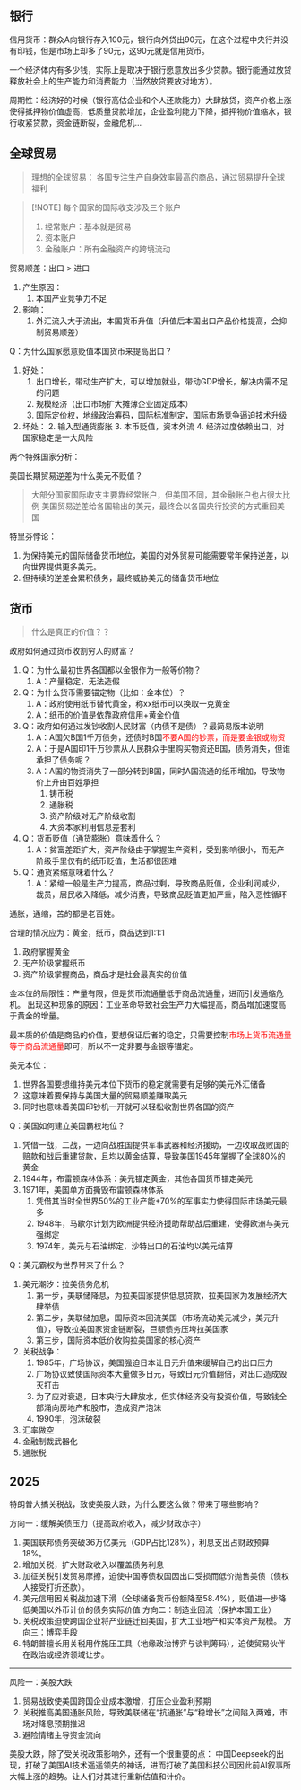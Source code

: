 
## 银行

信用货币：群众A向银行存入100元，银行向外贷出90元，在这个过程中央行并没有印钱，但是市场上却多了90元，这90元就是信用货币。

一个经济体内有多少钱，实际上是取决于银行愿意放出多少贷款。银行能通过放贷释放社会上的生产能力和消费能力（当然放贷要放对地方）。

周期性：经济好的时候（银行高估企业和个人还款能力）大肆放贷，资产价格上涨使得抵押物价值虚高，低质量贷款增加，企业盈利能力下降，抵押物价值缩水，银行收紧贷款，资金链断裂，金融危机...

## 全球贸易
> 理想的全球贸易：
> 各国专注生产自身效率最高的商品，通过贸易提升全球福利

> [!NOTE] 每个国家的国际收支涉及三个账户
> 1. 经常账户：基本就是贸易
> 2. 资本账户
> 3. 金融账户：所有金融资产的跨境流动

贸易顺差：出口 > 进口
1. 产生原因：
	1. 本国产业竞争力不足
2. 影响：
	1. 外汇流入大于流出，本国货币升值（升值后本国出口产品价格提高，会抑制贸易顺差）

Q：为什么国家愿意贬值本国货币来提高出口？
1. 好处：
	1. 出口增长，带动生产扩大，可以增加就业，带动GDP增长，解决内需不足的问题
	2. 规模经济（出口市场扩大摊薄企业固定成本）
	3. 国际定价权，地缘政治筹码，国际标准制定，国际市场竞争逼迫技术升级
2. 坏处：
	2. 输入型通货膨胀
	3. 本币贬值，资本外流
	4. 经济过度依赖出口，对国家稳定是一大风险


两个特殊国家分析：

美国长期贸易逆差为什么美元不贬值？
> 大部分国家国际收支主要靠经常账户，但美国不同，其金融账户也占很大比例
> 美国贸易逆差给各国输出的美元，最终会以各国央行投资的方式重回美国

特里芬悖论：
1. 为保持美元的国际储备货币地位，美国的对外贸易可能需要常年保持逆差，以向世界提供更多美元。
2. 但持续的逆差会累积债务，最终威胁美元的储备货币地位


## 货币
> 什么是真正的价值？？

政府如何通过货币收割穷人的财富？
1. Q：为什么最初世界各国都以金银作为一般等价物？
	1. A：产量稳定，无法造假
2. Q：为什么货币需要锚定物（比如：金本位）？
	1. A：政府使用纸币替代黄金，称xx纸币可以换取一克黄金
	2. A：纸币的价值是依靠政府信用+黄金价值
3. Q：政府如何通过发钞收割人民财富（内债不是债）？最简易版本说明
	1. A：A国欠B国1千万债务，还债时B国<font color="#ff0000">不要A国的钞票，而是要金银或物资</font>
	2. A：于是A国印1千万钞票从人民群众手里购买物资还B国，债务消失，但谁承担了债务呢？
	3. A：A国的物资消失了一部分转到B国，同时A国流通的纸币增加，导致物价上升由百姓承担
		1. 铸币税
		2. 通胀税
		3. 资产阶级对无产阶级收割
		4. 大资本家利用信息差套利
4. Q：货币贬值（通货膨胀）意味着什么？
	1. A：贫富差距扩大，资产阶级由于掌握生产资料，受到影响很小，而无产阶级手里仅有的纸币贬值，生活都很困难
5. Q：通货紧缩意味着什么？
	1. A：紧缩一般是生产力提高，商品过剩，导致商品贬值，企业利润减少，裁员，居民收入降低，减少消费，导致商品贬值更加严重，陷入恶性循环

通胀，通缩，苦的都是老百姓。

合理的情况应为：黄金，纸币，商品达到1:1:1
1. 政府掌握黄金
2. 无产阶级掌握纸币
3. 资产阶级掌握商品，商品才是社会最真实的价值

金本位的局限性：产量有限，但是货币流通量低于商品流通量，进而引发通缩危机。
出现这种现象的原因：工业革命导致社会生产力大幅提高，商品增加速度高于黄金的增量。

最本质的价值是商品的价值，要想保证后者的稳定，只需要控制<font color="#ff0000">市场上货币流通量等于商品流通量</font>即可，所以不一定非要与金银等锚定。

美元本位：
1. 世界各国要想维持美元本位下货币的稳定就需要有足够的美元外汇储备
2. 这意味着要保持与美国大量的贸易顺差赚取美元
3. 同时也意味着美国印钞机一开就可以轻松收割世界各国的资产

Q：美国如何建立美国霸权地位？
1. 凭借一战，二战，一边向战胜国提供军事武器和经济援助，一边收取战败国的赔款和战后重建贷款，且均以黄金结算，导致美国1945年掌握了全球80%的黄金
2. 1944年，布雷顿森林体系：美元锚定黄金，其他各国货币锚定美元
3. 1971年，美国单方面撕毁布雷顿森林体系
	1. 凭借其当时全世界50%的工业产能+70%的军事实力使得国际市场美元最多
	2. 1948年，马歇尔计划为欧洲提供经济援助帮助战后重建，使得欧洲与美元强绑定
	3. 1974年，美元与石油绑定，沙特出口的石油均以美元结算

Q：美元霸权为世界带来了什么？
1. 美元潮汐：拉美债务危机
	1. 第一步，美联储降息，为拉美国家提供低息贷款，拉美国家为发展经济大肆举债
	2. 第二步，美联储加息，国际资本回流美国（市场流动美元减少，美元升值），导致拉美国家资金链断裂，巨额债务压垮拉美国家
	3. 第三步，国际资本低价收购拉美国家的核心资产
2. 关税战争：
	1. 1985年，广场协议，美国强迫日本让日元升值来缓解自己的出口压力
	2. 广场协议致使国际资本大量做多日元，导致日元价值翻倍，对出口造成毁灭打击
	3. 为了应对衰退，日本央行大肆放水，但实体经济没有投资价值，导致钱全部涌向房地产和股市，造成资产泡沫
	4. 1990年，泡沫破裂
3. 汇率做空
4. 金融制裁武器化
5. 通胀税

## 2025

特朗普大搞关税战，致使美股大跌，为什么要这么做？带来了哪些影响？

方向一：缓解美债压力（提高政府收入，减少财政赤字）
1. 美国联邦债务突破36万亿美元（GDP占比128%），利息支出占财政预算18%。
2. 增加关税，扩大财政收入以覆盖债务利息​
3. 加征关税引发贸易摩擦，迫使中国等债权国因出口受损而低价抛售美债（债权人接受打折还款）。
4. 美元信用因关税战加速下滑（全球储备货币份额降至58.4%），贬值进一步降低美国以外币计价的债务实际价值
方向二：制造业回流（保护本国工业）
1. 关税政策迫使跨国企业将产业链迁回美国，扩大工业地产和实体资产规模。
方向三：博弈手段
2. 特朗普擅长用关税用作施压工具（地缘政治博弈与谈判筹码），迫使贸易伙伴在政治或经济领域让步。
---
风险一：美股大跌
1. 贸易战致使美国跨国企业成本激增，打压企业盈利预期
2. 关税推高美国通胀风险，导致美联储在“抗通胀”与“稳增长”之间陷入两难，市场对降息预期推迟
3. ​避险情绪主导资金流向

美股大跌，除了受关税政策影响外，还有一个很重要的点：
中国Deepseek的出现，打破了美国AI技术遥遥领先的神话，进而打破了美国科技公司因此前AI叙事所大幅上涨的趋势。让人们对其进行重新估值和计价。